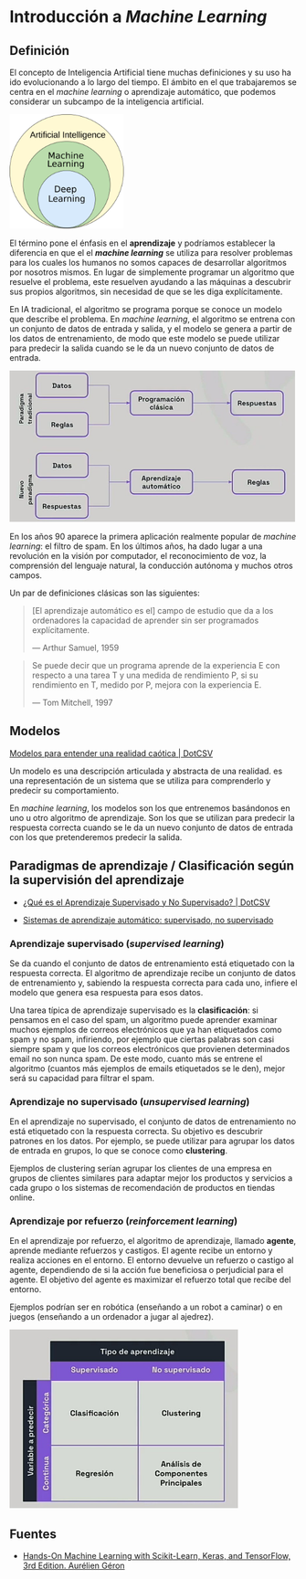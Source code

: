 # Introducción a *Machine Learning*

## Definición

El concepto de Inteligencia Artificial tiene muchas definiciones y su uso ha ido evolucionando a lo largo del tiempo. El ámbito en el que trabajaremos se centra en el *machine learning* o aprendizaje automático, que podemos considerar un subcampo de la inteligencia artificial.

<img src="img/AI_hierarchy.svg.png" width="200">

El término pone el énfasis en el **aprendizaje** y podríamos establecer la diferencia en que el el ***machine learning*** se utiliza para resolver problemas para los cuales los humanos no somos capaces de desarrollar algoritmos por nosotros mismos. En lugar de simplemente programar un algoritmo que resuelve el problema, este resuelven ayudando a las máquinas a descubrir sus propios algoritmos, sin necesidad de que se les diga explícitamente.

En IA tradicional, el algoritmo se programa porque se conoce un modelo que describe el problema. En *machine learning*, el algoritmo se entrena con un conjunto de datos de entrada y salida, y el modelo se genera a partir de los datos de entrenamiento, de modo que este modelo se puede utilizar para predecir la salida cuando se le da un nuevo conjunto de datos de entrada.

<img src="img/reglas_vs_ml.jpg" width="500">

En los años 90 aparece la primera aplicación realmente popular de *machine learning*: el filtro de spam. En los últimos años, ha dado lugar a una revolución en la visión por computador, el reconocimiento de voz, la comprensión del lenguaje natural, la conducción autónoma y muchos otros campos.

Un par de definiciones clásicas son las siguientes:

> [El aprendizaje automático es el] campo de estudio que da a los ordenadores la capacidad de aprender sin ser programados explícitamente.
>
> — Arthur Samuel, 1959

> Se puede decir que un programa aprende de la experiencia E con respecto a una tarea T y una medida de rendimiento P, si su rendimiento en T, medido por P, mejora con la experiencia E.
>
> — Tom Mitchell, 1997

<!-- TODO: Dependencia e interacción con Big Data -->

## Modelos

[Modelos para entender una realidad caótica | DotCSV](https://www.youtube.com/watch?v=Sb8XVheowVQ)

Un modelo es una descripción articulada y abstracta de una realidad. es una representación de un sistema que se utiliza para comprenderlo y predecir su comportamiento.

En *machine learning*, los modelos son los que entrenemos basándonos en uno u otro algoritmo de aprendizaje. Son los que se utilizan para predecir la respuesta correcta cuando se le da un nuevo conjunto de datos de entrada con los que pretenderemos predecir la salida.

## Paradigmas de aprendizaje / Clasificación según la supervisión del aprendizaje

- [¿Qué es el Aprendizaje Supervisado y No Supervisado? | DotCSV](https://www.youtube.com/watch?v=oT3arRRB2Cw)

- [Sistemas de aprendizaje automático: supervisado, no supervisado](https://openwebinars.net/academia/aprende/fundamentos-inteligencia-artificial/21829/#)

### Aprendizaje supervisado (*supervised learning*)

Se da cuando el conjunto de datos de entrenamiento está etiquetado con la respuesta correcta. El algoritmo de aprendizaje recibe un conjunto de datos de entrenamiento y, sabiendo la respuesta correcta para cada uno, infiere el modelo que genera esa respuesta para esos datos.

Una tarea típica de aprendizaje supervisado es la **clasificación**: si pensamos en el caso del spam, un algoritmo puede aprender examinar muchos ejemplos de correos electrónicos que ya han etiquetados como spam y no spam, infiriendo, por ejemplo que ciertas palabras son casi siempre spam y que los correos electrónicos que provienen determinados email no son nunca spam. De este modo, cuanto más se entrene el algoritmo (cuantos más ejemplos de emails etiquetados se le den), mejor será su capacidad para filtrar el spam.

### Aprendizaje no supervisado (*unsupervised learning*)

En el aprendizaje no supervisado, el conjunto de datos de entrenamiento no está etiquetado con la respuesta correcta. Su objetivo es descubrir patrones en los datos. Por ejemplo, se puede utilizar para agrupar los datos de entrada en grupos, lo que se conoce como **clustering**.

Ejemplos de clustering serían agrupar los clientes de una empresa en grupos de clientes similares para adaptar mejor los productos y servicios a cada grupo o los sistemas de recomendación de productos en tiendas online.

### Aprendizaje por refuerzo (*reinforcement learning*)

En el aprendizaje por refuerzo, el algoritmo de aprendizaje, llamado **agente**, aprende mediante refuerzos y castigos. El agente recibe un entorno y realiza acciones en el entorno. El entorno devuelve un refuerzo o castigo al agente, dependiendo de si la acción fue beneficiosa o perjudicial para el agente. El objetivo del agente es maximizar el refuerzo total que recibe del entorno.

Ejemplos podrían ser en robótica (enseñando a un robot a caminar) o en juegos (enseñando a un ordenador a jugar al ajedrez).

<img src="img/tipos-ml-clasico.jpg" width="400">

## Fuentes

- [Hands-On Machine Learning with Scikit-Learn, Keras, and TensorFlow, 3rd Edition. Aurélien Géron](https://www.oreilly.com/library/view/hands-on-machine-learning/9781098125967/)
